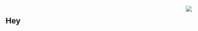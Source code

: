 <img align="right" src="https://github-readme-stats.vercel.app/api?username=RayZhao1998&show_icons=true&icon_color=CE1D2D&text_color=718096&bg_color=ffffff&hide_title=true" />

## Hey
